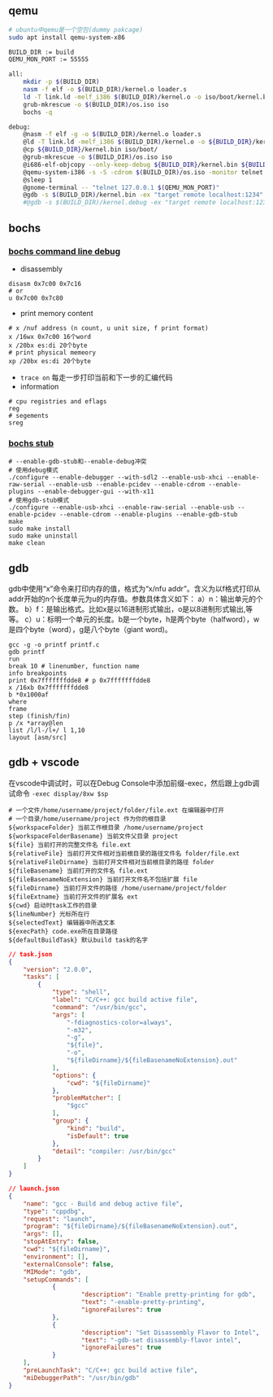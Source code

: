 ## qemu
```bash
# ubuntu中qemu是一个空包(dummy pakcage)
sudo apt install qemu-system-x86
```
```bash
BUILD_DIR := build
QEMU_MON_PORT := 55555

all:
	mkdir -p $(BUILD_DIR)
	nasm -f elf -o $(BUILD_DIR)/kernel.o loader.s
	ld -T link.ld -melf_i386 $(BUILD_DIR)/kernel.o -o iso/boot/kernel.bin
	grub-mkrescue -o $(BUILD_DIR)/os.iso iso
	bochs -q

debug:
	@nasm -f elf -g -o $(BUILD_DIR)/kernel.o loader.s
	@ld -T link.ld -melf_i386 $(BUILD_DIR)/kernel.o -o ${BUILD_DIR}/kernel.bin
	@cp ${BUILD_DIR}/kernel.bin iso/boot/
	@grub-mkrescue -o $(BUILD_DIR)/os.iso iso
	@i686-elf-objcopy --only-keep-debug ${BUILD_DIR}/kernel.bin ${BUILD_DIR}/kernel.debug
	@qemu-system-i386 -s -S -cdrom $(BUILD_DIR)/os.iso -monitor telnet::$(QEMU_MON_PORT),server,nowait &
	@sleep 1
	@gnome-terminal -- "telnet 127.0.0.1 $(QEMU_MON_PORT)"
	@gdb -s $(BUILD_DIR)/kernel.bin -ex "target remote localhost:1234"
	#@gdb -s $(BUILD_DIR)/kernel.debug -ex "target remote localhost:1234"
```

## bochs
### [bochs command line debug](https://bochs.sourceforge.io/doc/docbook/user/internal-debugger.html)
- disassembly
```shell
disasm 0x7c00 0x7c16 
# or
u 0x7c00 0x7c80
```
- print memory content
``` shell
# x /nuf address (n count, u unit size, f print format)
x /16wx 0x7c00 16个word
x /20bx es:di 20个byte
# print physical memeory
xp /20bx es:di 20个byte 
```
- ```trace on``` 每走一步打印当前和下一步的汇编代码
- information
```shell
# cpu registries and eflags 
reg
# segements
sreg
```

### [bochs stub](https://bochs.sourceforge.io/doc/docbook/user/compiling.html)
```shell
# --enable-gdb-stub和--enable-debug冲突
# 使用debug模式
./configure --enable-debugger --with-sdl2 --enable-usb-xhci --enable-raw-serial --enable-usb --enable-pcidev --enable-cdrom --enable-plugins --enable-debugger-gui --with-x11
# 使用gdb-stub模式
./configure --enable-usb-xhci --enable-raw-serial --enable-usb --enable-pcidev --enable-cdrom --enable-plugins --enable-gdb-stub
make
sudo make install
sudo make uninstall
make clean
```
## gdb
gdb中使用“x”命令来打印内存的值，格式为“x/nfu addr”。含义为以f格式打印从addr开始的n个长度单元为u的内存值。参数具体含义如下：
a）n：输出单元的个数。
b）f：是输出格式。比如x是以16进制形式输出，o是以8进制形式输出,等等。
c）u：标明一个单元的长度。b是一个byte，h是两个byte（halfword），w是四个byte（word），g是八个byte（giant word)。
```shell
gcc -g -o printf printf.c
gdb printf
run
break 10 # linenumber, function name
info breakpoints
print 0x7fffffffdde8 # p 0x7fffffffdde8
x /16xb 0x7fffffffdde8
b *0x1000af
where
frame
step (finish/fin)
p /x *array@len
list /l/l-/l+/ l 1,10
layout [asm/src]
```

## gdb + vscode
在vscode中调试时，可以在Debug Console中添加前缀-exec，然后跟上gdb调试命令
```-exec display/8xw $sp```

```shell
# 一个文件/home/username/project/folder/file.ext 在编辑器中打开
# 一个目录/home/username/project 作为你的根目录
${workspaceFolder} 当前工作根目录 /home/username/project
${workspaceFolderBasename} 当前文件父目录 project
${file} 当前打开的完整文件名 file.ext
${relativeFile} 当前打开文件相对当前根目录的路径文件名 folder/file.ext
${relativeFileDirname} 当前打开文件相对当前根目录的路径 folder
${fileBasename} 当前打开的文件名 file.ext
${fileBasenameNoExtension} 当前打开文件名不包括扩展 file
${fileDirname} 当前打开文件的路径 /home/username/project/folder
${fileExtname} 当前打开文件的扩展名 ext
${cwd} 启动时task工作的目录
${lineNumber} 光标所在行
${selectedText} 编辑器中所选文本
${execPath} code.exe所在目录路径
${defaultBuildTask} 默认build task的名字
```
```json
// task.json
{
	"version": "2.0.0",
	"tasks": [
		{
			"type": "shell",
			"label": "C/C++: gcc build active file",
			"command": "/usr/bin/gcc",
			"args": [
				"-fdiagnostics-color=always",
				"-m32",
				"-g",
				"${file}",
				"-o",
				"${fileDirname}/${fileBasenameNoExtension}.out"
			],
			"options": {
				"cwd": "${fileDirname}"
			},
			"problemMatcher": [
				"$gcc"
			],
			"group": {
				"kind": "build",
				"isDefault": true
			},
			"detail": "compiler: /usr/bin/gcc"
		}
	]
}
```
```json
// launch.json
{
	"name": "gcc - Build and debug active file",
	"type": "cppdbg",
	"request": "launch",
	"program": "${fileDirname}/${fileBasenameNoExtension}.out",
	"args": [],
	"stopAtEntry": false,
	"cwd": "${fileDirname}",
	"environment": [],
	"externalConsole": false,
	"MIMode": "gdb",
	"setupCommands": [
			{
					"description": "Enable pretty-printing for gdb",
					"text": "-enable-pretty-printing",
					"ignoreFailures": true
			},
			{
					"description": "Set Disassembly Flavor to Intel",
					"text": "-gdb-set disassembly-flavor intel",
					"ignoreFailures": true
			}
	],
	"preLaunchTask": "C/C++: gcc build active file",
	"miDebuggerPath": "/usr/bin/gdb"
}
```